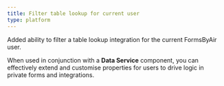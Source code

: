 ```yaml
---
title: Filter table lookup for current user
type: platform
---
```


Added ability to filter a table lookup integration for the current FormsByAir user.

When used in conjunction with a **Data Service** component, you can effectively extend and customise properties for users to drive logic in private forms and integrations.